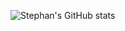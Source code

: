 ![Stephan's GitHub stats](https://github-readme-stats.vercel.app/api?username=stfn-ko&count_private=true)

